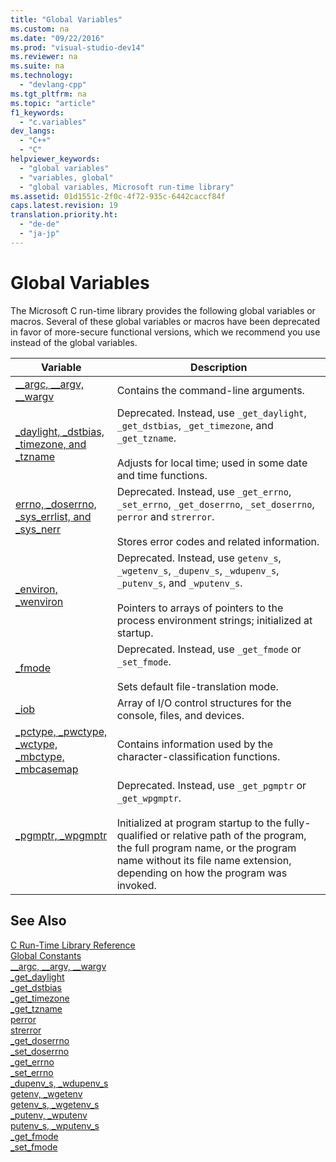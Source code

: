 ```yaml
---
title: "Global Variables"
ms.custom: na
ms.date: "09/22/2016"
ms.prod: "visual-studio-dev14"
ms.reviewer: na
ms.suite: na
ms.technology: 
  - "devlang-cpp"
ms.tgt_pltfrm: na
ms.topic: "article"
f1_keywords: 
  - "c.variables"
dev_langs: 
  - "C++"
  - "C"
helpviewer_keywords: 
  - "global variables"
  - "variables, global"
  - "global variables, Microsoft run-time library"
ms.assetid: 01d1551c-2f0c-4f72-935c-6442caccf84f
caps.latest.revision: 19
translation.priority.ht: 
  - "de-de"
  - "ja-jp"
---
```

# Global Variables
The Microsoft C run-time library provides the following global variables or macros. Several of these global variables or macros have been deprecated in favor of more-secure functional versions, which we recommend you use instead of the global variables.  
  
|Variable|Description|  
|--------------|-----------------|  
|[__argc, \__argv, \__wargv](../vs140/__argc--__argv--__wargv.md)|Contains the command-line arguments.|  
|[_daylight, _dstbias, _timezone, and _tzname](../vs140/_daylight--_dstbias--_timezone--and-_tzname.md)|Deprecated. Instead, use `_get_daylight`, `_get_dstbias`, `_get_timezone`, and `_get_tzname`.<br /><br /> Adjusts for local time; used in some date and time functions.|  
|[errno, _doserrno, _sys_errlist, and _sys_nerr](../vs140/errno--_doserrno--_sys_errlist--and-_sys_nerr.md)|Deprecated. Instead, use `_get_errno`, `_set_errno`, `_get_doserrno`, `_set_doserrno`, `perror` and `strerror`.<br /><br /> Stores error codes and related information.|  
|[_environ, _wenviron](../vs140/_environ--_wenviron.md)|Deprecated. Instead, use `getenv_s`, `_wgetenv_s`, `_dupenv_s`, `_wdupenv_s`, `_putenv_s`, and `_wputenv_s`.<br /><br /> Pointers to arrays of pointers to the process environment strings; initialized at startup.|  
|[_fmode](../vs140/_fmode.md)|Deprecated. Instead, use `_get_fmode` or `_set_fmode`.<br /><br /> Sets default file-translation mode.|  
|[_iob](../vs140/_iob.md)|Array of I/O control structures for the console, files, and devices.|  
|[_pctype, _pwctype, _wctype, _mbctype, _mbcasemap](../vs140/_pctype--_pwctype--_wctype--_mbctype--_mbcasemap.md)|Contains information used by the character-classification functions.|  
|[_pgmptr, _wpgmptr](../vs140/_pgmptr--_wpgmptr.md)|Deprecated. Instead, use `_get_pgmptr` or `_get_wpgmptr`.<br /><br /> Initialized at program startup to the fully-qualified or relative path of the program, the full program name, or the program name without its file name extension, depending on how the program was invoked.|  
  
## See Also  
 [C Run-Time Library Reference](../vs140/c-run-time-library-reference.md)   
 [Global Constants](../vs140/global-constants.md)   
 [__argc, \__argv, \__wargv](../vs140/__argc--__argv--__wargv.md)   
 [_get_daylight](../vs140/_get_daylight.md)   
 [_get_dstbias](../vs140/_get_dstbias.md)   
 [_get_timezone](../vs140/_get_timezone.md)   
 [_get_tzname](../vs140/_get_tzname.md)   
 [perror](../vs140/perror--_wperror.md)   
 [strerror](../vs140/strerror--_strerror--_wcserror--__wcserror.md)   
 [_get_doserrno](../vs140/_get_doserrno.md)   
 [_set_doserrno](../vs140/_set_doserrno.md)   
 [_get_errno](../vs140/_get_errno.md)   
 [_set_errno](../vs140/_set_errno.md)   
 [_dupenv_s, _wdupenv_s](../vs140/_dupenv_s--_wdupenv_s.md)   
 [getenv, _wgetenv](../vs140/getenv--_wgetenv.md)   
 [getenv_s, _wgetenv_s](../vs140/getenv_s--_wgetenv_s.md)   
 [_putenv, _wputenv](../vs140/_putenv--_wputenv.md)   
 [putenv_s, _wputenv_s](../vs140/_putenv_s--_wputenv_s.md)   
 [_get_fmode](../vs140/_get_fmode.md)   
 [_set_fmode](../vs140/_set_fmode.md)